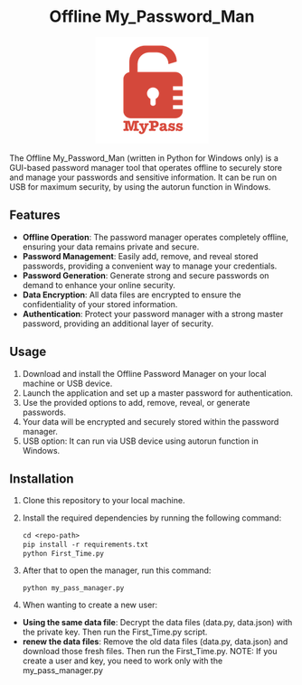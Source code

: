 <h1 align="center">
  Offline My_Password_Man
</h1>
<p align="center">
  <img src="logo.png" alt="Password Manager">
</p>
The Offline My_Password_Man (written in Python for Windows only) is a GUI-based password manager tool that operates offline to securely store and manage your passwords and sensitive information. It can be run on USB for maximum security, by using the autorun function in Windows.                     


         
## Features

- **Offline Operation**: The password manager operates completely offline, ensuring your data remains private and secure.
- **Password Management**: Easily add, remove, and reveal stored passwords, providing a convenient way to manage your credentials.
- **Password Generation**: Generate strong and secure passwords on demand to enhance your online security.
- **Data Encryption**: All data files are encrypted to ensure the confidentiality of your stored information.
- **Authentication**: Protect your password manager with a strong master password, providing an additional layer of security.



## Usage

1. Download and install the Offline Password Manager on your local machine or USB device.
2. Launch the application and set up a master password for authentication.
3. Use the provided options to add, remove, reveal, or generate passwords.
4. Your data will be encrypted and securely stored within the password manager.
5. USB option: It can run via USB device using autorun function in Windows.



## Installation

1. Clone this repository to your local machine.
2. Install the required dependencies by running the following command:

   ```shell
   cd <repo-path>
   pip install -r requirements.txt
   python First_Time.py
3) After that to open the manager, run this command:

   ```shell
   python my_pass_manager.py
4) When wanting to create a new user:
- **Using the same data file**: Decrypt the data files (data.py, data.json) with the private key. Then run the First_Time.py script.
- **renew the data files**: Remove the old data files (data.py, data.json)
and download those fresh files. Then run the First_Time.py.
NOTE: If you create a user and key, you need to work only with the my_pass_manager.py
   

